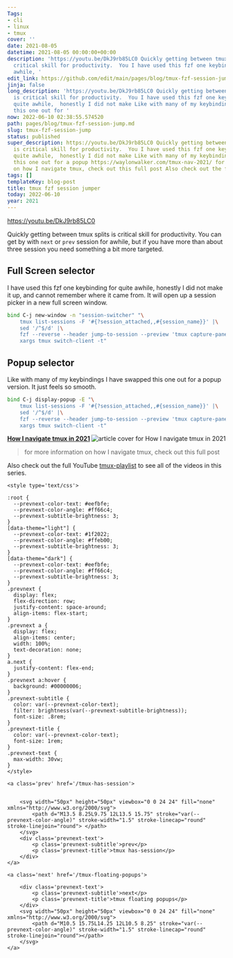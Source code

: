 ```yaml
---
Tags:
- cli
- linux
- tmux
cover: ''
date: 2021-08-05
datetime: 2021-08-05 00:00:00+00:00
description: 'https://youtu.be/DkJ9rb85LC0 Quickly getting between tmux splits is
  critical skill for productivity.  You I have used this fzf one keybinding for quite
  awhile, '
edit_link: https://github.com/edit/main/pages/blog/tmux-fzf-session-jump.md
jinja: false
long_description: 'https://youtu.be/DkJ9rb85LC0 Quickly getting between tmux splits
  is critical skill for productivity.  You I have used this fzf one keybinding for
  quite awhile,  honestly I did not make Like with many of my keybindings I have swapped
  this one out for '
now: 2022-06-10 02:38:55.574520
path: pages/blog/tmux-fzf-session-jump.md
slug: tmux-fzf-session-jump
status: published
super_description: https://youtu.be/DkJ9rb85LC0 Quickly getting between tmux splits
  is critical skill for productivity.  You I have used this fzf one keybinding for
  quite awhile,  honestly I did not make Like with many of my keybindings I have swapped
  this one out for a popup https://waylonwalker.com/tmux-nav-2021/ for more information
  on how I navigate tmux, check out this full post Also check out the full YouTube
tags: []
templateKey: blog-post
title: tmux fzf session jumper
today: 2022-06-10
year: 2021
---
```


https://youtu.be/DkJ9rb85LC0

Quickly getting between tmux splits is critical skill for productivity.  You
can get by with `next` or `prev` session for awhile, but if you have more than
about three session you need something a bit more targeted.


## Full Screen selector

I have used this fzf one keybinding for quite awhile,  honestly I did not make
it up, and cannot remember where it came from. It will open up a session picker
in a new full screen window.

``` bash
bind C-j new-window -n "session-switcher" "\
    tmux list-sessions -F '#{?session_attached,,#{session_name}}' |\
    sed '/^$/d' |\
    fzf --reverse --header jump-to-session --preview 'tmux capture-pane -pt {}'  |\
    xargs tmux switch-client -t"

```

## Popup selector

Like with many of my keybindings I have swapped this one out for a popup
version.  It just feels so smooth.

``` bash
bind C-j display-popup -E "\
    tmux list-sessions -F '#{?session_attached,,#{session_name}}' |\
    sed '/^$/d' |\
    fzf --reverse --header jump-to-session --preview 'tmux capture-pane -pt {}'  |\
    xargs tmux switch-client -t"
```


  <div class="onelinelink-wrapper">
      <a class="onelinelink" href="https://waylonwalker.com/tmux-nav-2021/">
          <img style="float: right;" align='right' src="https://images.waylonwalker.com/tmux-nav-2021-og_250x140.png" alt="article cover for 
 How I navigate tmux in 2021
"/>
          <p><strong>
 How I navigate tmux in 2021
</strong></p>
      </a>
  </div>


> for more information on how I navigate tmux, check out this full post


Also check out the full YouTube
[tmux-playlist](https://www.youtube.com/playlist?list=PLTRNG6WIHETB4reAxbWza3CZeP9KL6Bkr)
to see all of the videos in this series.
<div class='prevnext'>

    <style type='text/css'>

    :root {
      --prevnext-color-text: #eefbfe;
      --prevnext-color-angle: #ff66c4;
      --prevnext-subtitle-brightness: 3;
    }
    [data-theme="light"] {
      --prevnext-color-text: #1f2022;
      --prevnext-color-angle: #ffeb00;
      --prevnext-subtitle-brightness: 3;
    }
    [data-theme="dark"] {
      --prevnext-color-text: #eefbfe;
      --prevnext-color-angle: #ff66c4;
      --prevnext-subtitle-brightness: 3;
    }
    .prevnext {
      display: flex;
      flex-direction: row;
      justify-content: space-around;
      align-items: flex-start;
    }
    .prevnext a {
      display: flex;
      align-items: center;
      width: 100%;
      text-decoration: none;
    }
    a.next {
      justify-content: flex-end;
    }
    .prevnext a:hover {
      background: #00000006;
    }
    .prevnext-subtitle {
      color: var(--prevnext-color-text);
      filter: brightness(var(--prevnext-subtitle-brightness));
      font-size: .8rem;
    }
    .prevnext-title {
      color: var(--prevnext-color-text);
      font-size: 1rem;
    }
    .prevnext-text {
      max-width: 30vw;
    }
    </style>
    
    <a class='prev' href='/tmux-has-session'>
    

        <svg width="50px" height="50px" viewbox="0 0 24 24" fill="none" xmlns="http://www.w3.org/2000/svg">
            <path d="M13.5 8.25L9.75 12L13.5 15.75" stroke="var(--prevnext-color-angle)" stroke-width="1.5" stroke-linecap="round" stroke-linejoin="round"> </path>
        </svg>
        <div class='prevnext-text'>
            <p class='prevnext-subtitle'>prev</p>
            <p class='prevnext-title'>tmux has-session</p>
        </div>
    </a>
    
    <a class='next' href='/tmux-floating-popups'>
    
        <div class='prevnext-text'>
            <p class='prevnext-subtitle'>next</p>
            <p class='prevnext-title'>tmux floating popups</p>
        </div>
        <svg width="50px" height="50px" viewbox="0 0 24 24" fill="none" xmlns="http://www.w3.org/2000/svg">
            <path d="M10.5 15.75L14.25 12L10.5 8.25" stroke="var(--prevnext-color-angle)" stroke-width="1.5" stroke-linecap="round" stroke-linejoin="round"></path>
        </svg>
    </a>
  </div>